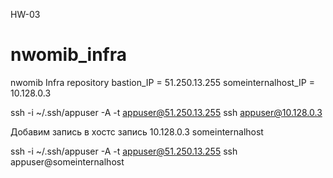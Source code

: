 HW-03
# nwomib_infra
nwomib Infra repository
bastion_IP = 51.250.13.255
someinternalhost_IP = 10.128.0.3

ssh -i ~/.ssh/appuser -A -t appuser@51.250.13.255 ssh appuser@10.128.0.3

Добавим запись в хостс запись 10.128.0.3 someinternalhost

ssh -i ~/.ssh/appuser -A -t appuser@51.250.13.255 ssh appuser@someinternalhost

